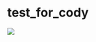 # test_for_cody

![](https://media.discordapp.net/attachments/913451109899726898/931874927592738856/scene_switch.gif?width=904&height=391)
